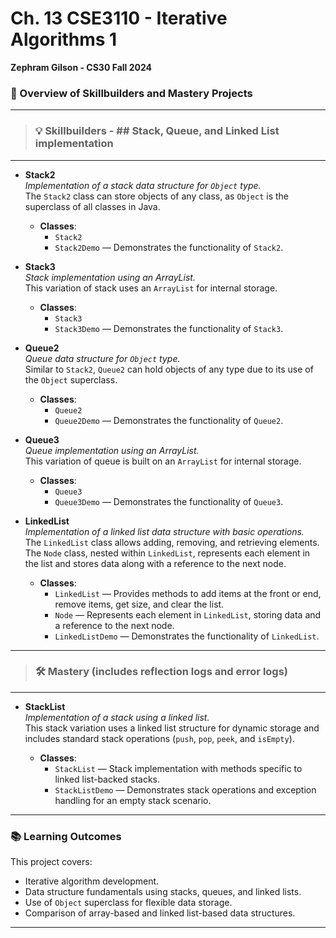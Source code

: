 # Ch. 13 CSE3110 - Iterative Algorithms 1
**Zephram Gilson - CS30 Fall 2024**

### 📂 Overview of Skillbuilders and Mastery Projects
---
> ### 💡 **Skillbuilders** - ## Stack, Queue, and Linked List implementation
---
- **Stack2**  
  *Implementation of a stack data structure for `Object` type.*  
  The `Stack2` class can store objects of any class, as `Object` is the superclass of all classes in Java.
  
  - **Classes**:
    - `Stack2`
    - `Stack2Demo` — Demonstrates the functionality of `Stack2`.

- **Stack3**  
  *Stack implementation using an ArrayList.*  
  This variation of stack uses an `ArrayList` for internal storage.
  
  - **Classes**:
    - `Stack3`
    - `Stack3Demo` — Demonstrates the functionality of `Stack3`.

- **Queue2**  
  *Queue data structure for `Object` type.*  
  Similar to `Stack2`, `Queue2` can hold objects of any type due to its use of the `Object` superclass.
  
  - **Classes**:
    - `Queue2`
    - `Queue2Demo` — Demonstrates the functionality of `Queue2`.

- **Queue3**  
  *Queue implementation using an ArrayList.*  
  This variation of queue is built on an `ArrayList` for internal storage.
  
  - **Classes**:
    - `Queue3`
    - `Queue3Demo` — Demonstrates the functionality of `Queue3`.

- **LinkedList**  
  *Implementation of a linked list data structure with basic operations.*  
  The `LinkedList` class allows adding, removing, and retrieving elements. The `Node` class, nested within `LinkedList`, represents each element in the list and stores data along with a reference to the next node.
  
  - **Classes**:
    - `LinkedList` — Provides methods to add items at the front or end, remove items, get size, and clear the list.
    - `Node` — Represents each element in `LinkedList`, storing data and a reference to the next node.
    - `LinkedListDemo` — Demonstrates the functionality of `LinkedList`.
---
> ### 🛠 **Mastery** (includes reflection logs and error logs)
---
- **StackList**  
  *Implementation of a stack using a linked list.*  
  This stack variation uses a linked list structure for dynamic storage and includes standard stack operations (`push`, `pop`, `peek`, and `isEmpty`).
  
  - **Classes**:
    - `StackList` — Stack implementation with methods specific to linked list-backed stacks.
    - `StackListDemo` — Demonstrates stack operations and exception handling for an empty stack scenario.

---

### 📚 Learning Outcomes

This project covers:
- Iterative algorithm development.
- Data structure fundamentals using stacks, queues, and linked lists.
- Use of `Object` superclass for flexible data storage.
- Comparison of array-based and linked list-based data structures.

---
